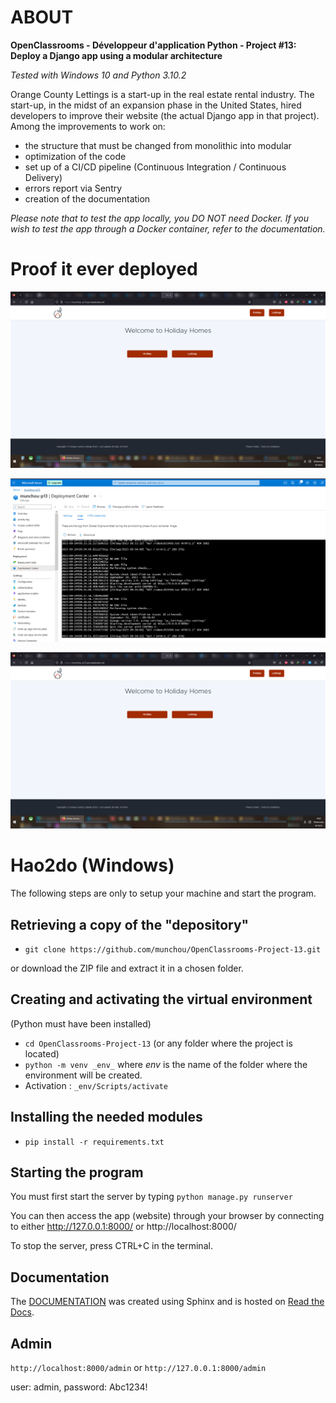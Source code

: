 # ABOUT

**OpenClassrooms - Développeur d'application Python - Project #13: Deploy a Django app using a modular architecture**

_Tested with Windows 10 and Python 3.10.2_

Orange County Lettings is a start-up in the real estate rental industry. The start-up, in the midst of an expansion phase in the United States, hired developers to improve their website (the actual Django app in that project).
Among the improvements to work on:
- the structure that must be changed from monolithic into modular
- optimization of the code
- set up of a CI/CD pipeline (Continuous Integration / Continuous Delivery)
- errors report via Sentry
- creation of the documentation

_Please note that to test the app locally, you DO NOT need Docker. If you wish to test the app through a Docker container, refer to the documentation._

# Proof it ever deployed
![img](project13_liveversion.png)

![img](project13_deployment_092023.png)

![img](project13_circleci.png)

# Hao2do (Windows)

The following steps are only to setup your machine and start the program.


## Retrieving a copy of the "depository"

- `git clone https://github.com/munchou/OpenClassrooms-Project-13.git`

or download the ZIP file and extract it in a chosen folder.


## Creating and activating the virtual environment
(Python must have been installed)
- `cd OpenClassrooms-Project-13` (or any folder where the project is located)
- `python -m venv _env_` where _env_ is the name of the folder where the environment will be created.
- Activation : `_env/Scripts/activate`
    

## Installing the needed modules

- `pip install -r requirements.txt`


## Starting the program
You must first start the server by typing
`python manage.py runserver`

You can then access the app (website) through your browser by connecting to either http://127.0.0.1:8000/ or http://localhost:8000/

To stop the server, press CTRL+C in the terminal.


## Documentation
The [DOCUMENTATION](https://openclassrooms-project-13.readthedocs.io/en/latest/) was created using Sphinx and is hosted on [Read the Docs](https://readthedocs.org/).


## Admin
`http://localhost:8000/admin` or `http://127.0.0.1:8000/admin`

user: admin, password: Abc1234!
